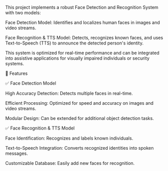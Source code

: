 This project implements a robust Face Detection and Recognition System with two models:

Face Detection Model: Identifies and localizes human faces in images and video streams.

Face Recognition & TTS Model: Detects, recognizes known faces, and uses Text-to-Speech (TTS) to announce the detected person's identity.

This system is optimized for real-time performance and can be integrated into assistive applications for visually impaired individuals or security systems.

🚀 Features

✅ Face Detection Model

High Accuracy Detection: Detects multiple faces in real-time.

Efficient Processing: Optimized for speed and accuracy on images and video streams.

Modular Design: Can be extended for additional object detection tasks.

✅ Face Recognition & TTS Model

Face Identification: Recognizes and labels known individuals.

Text-to-Speech Integration: Converts recognized identities into spoken messages.

Customizable Database: Easily add new faces for recognition.

